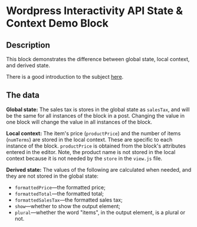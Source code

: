 # Wordpress Interactivity API State & Context Demo Block

## Description

This block demonstrates the difference between global state, local context, and derived state.

There is a good introduction to the subject [here](https://developer.wordpress.org/block-editor/reference-guides/interactivity-api/core-concepts/undestanding-global-state-local-context-and-derived-state/#working-with-global-state).

## The data

**Global state:** The sales tax is stores in the global state as `salesTax`, and will be the same for all instances of the block in a post. Changing the value in one block will change the value in all instances of the block.

**Local context:** The item's price (`productPrice`) and the number of items (`numTerms`) are stored in the local context. These are specific to each instance of the block. `productPrice` is obtained from the block's attributes entered in the editor. Note, the product name is not stored in the local context because it is not needed by the `store` in the `view.js` file.

**Derived state:** The values of the following are calculated when needed, and they are not stored in the global state:

- `formattedPrice`—the formatted price;
- `formattedTotal`—the formatted total;
- `formattedSalesTax`—the formatted sales tax;
- `show`—whether to show the output element;
- `plural`—whether the word "items", in the output element, is a plural or not.
